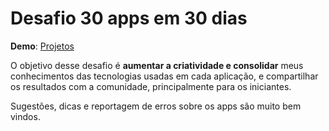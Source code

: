 # Desafio 30 apps em 30 dias

**Demo**: [Projetos](https://marceloesc.github.io/30-apps-30-dias/)

O objetivo desse desafio é **aumentar a criatividade e consolidar** meus conhecimentos das tecnologias usadas em cada aplicação, e compartilhar os resultados com a comunidade, principalmente para os iniciantes.

Sugestões, dicas e reportagem de erros sobre os apps são muito bem vindos.